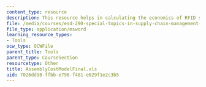 ```yaml
---
content_type: resource
description: This resource helps in calculating the economics of RFID systems.
file: /media/courses/esd-290-special-topics-in-supply-chain-management-spring-2005/7026dd98ffbbe796f481e029f1e2c3b5_AssemblyCostModelFinal.xls
file_type: application/msword
learning_resource_types:
- Tools
ocw_type: OCWFile
parent_title: Tools
parent_type: CourseSection
resourcetype: Other
title: AssemblyCostModelFinal.xls
uid: 7026dd98-ffbb-e796-f481-e029f1e2c3b5
---
```

